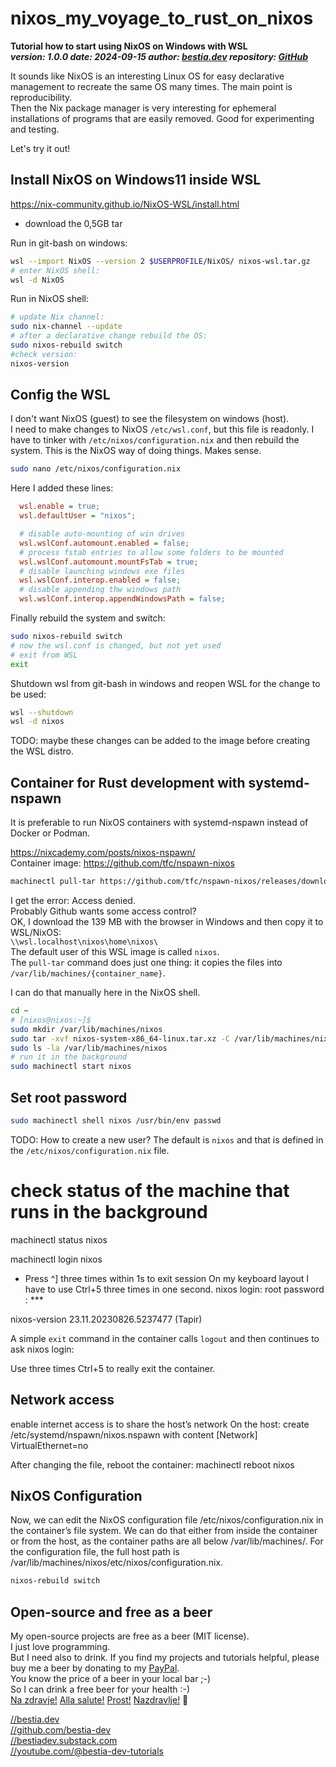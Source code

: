 # nixos_my_voyage_to_rust_on_nixos

**Tutorial how to start using NixOS on Windows with WSL**  
***version: 1.0.0 date: 2024-09-15 author: [bestia.dev](https://bestia.dev) repository: [GitHub](https://github.com/bestia-dev/nixos_my_voyage_to_nixos)***  

It sounds like NixOS is an interesting Linux OS for easy declarative management to recreate the same OS many times. The main point is reproducibility.  
Then the Nix package manager is very interesting for ephemeral installations of programs that are easily removed. Good for experimenting and testing.

Let's try it out!

## Install NixOS on Windows11 inside WSL

<https://nix-community.github.io/NixOS-WSL/install.html>

- download the 0,5GB tar  

Run in git-bash on windows:  

```bash
wsl --import NixOS --version 2 $USERPROFILE/NixOS/ nixos-wsl.tar.gz
# enter NixOS shell: 
wsl -d NixOS
```

Run in NixOS shell:

```bash
# update Nix channel:
sudo nix-channel --update
# after a declarative change rebuild the OS: 
sudo nixos-rebuild switch
#check version: 
nixos-version
```

## Config the WSL

I don't want NixOS (guest) to see the filesystem on windows (host).  
I need to make changes to NixOS `/etc/wsl.conf`, but this file is readonly. I have to tinker with `/etc/nixos/configuration.nix` and then rebuild the system. This is the NixOS way of doing things. Makes sense.

```bash
sudo nano /etc/nixos/configuration.nix
```

Here I added these lines:

```ini
  wsl.enable = true;
  wsl.defaultUser = "nixos";

  # disable auto-mounting of win drives
  wsl.wslConf.automount.enabled = false;
  # process fstab entries to allow some folders to be mounted
  wsl.wslConf.automount.mountFsTab = true;
  # disable launching windows exe files
  wsl.wslConf.interop.enabled = false;
  # disable appending thw windows path
  wsl.wslConf.interop.appendWindowsPath = false;
```

Finally rebuild the system and switch:

```bash
sudo nixos-rebuild switch
# now the wsl.conf is changed, but not yet used
# exit from WSL
exit
```

Shutdown wsl from git-bash in windows and reopen WSL for the change to be used:

```bash
wsl --shutdown
wsl -d nixos
```

TODO: maybe these changes can be added to the image before creating the WSL distro.

## Container for Rust development with systemd-nspawn

It is preferable to run NixOS containers with systemd-nspawn instead of Docker or Podman.

<https://nixcademy.com/posts/nixos-nspawn/>  
Container image: <https://github.com/tfc/nspawn-nixos>  

```bash
machinectl pull-tar https://github.com/tfc/nspawn-nixos/releases/download/v1.0/nixos-system-x86_64-linux.tar.xz nixos --verify=no
```

I get the error: Access denied.  
Probably Github wants some access control?  
OK, I download the 139 MB with the browser in Windows and then copy it to WSL/NixOS:  
`\\wsl.localhost\nixos\home\nixos\`   
The default user of this WSL image is called `nixos`.  
The `pull-tar` command does just one thing: it copies the files into  
`/var/lib/machines/{container_name}`.

I can do that manually here in the NixOS shell.

```bash
cd ~
# [nixos@nixos:~]$
sudo mkdir /var/lib/machines/nixos
sudo tar -xvf nixos-system-x86_64-linux.tar.xz -C /var/lib/machines/nixos/
sudo ls -la /var/lib/machines/nixos
# run it in the background
sudo machinectl start nixos
```

## Set root password

```bash
sudo machinectl shell nixos /usr/bin/env passwd
```

TODO: How to create a new user? The default is `nixos` and that is defined in the `/etc/nixos/configuration.nix` file.



# check status of the machine that runs in the background
machinectl status nixos

machinectl login nixos
- Press ^] three times within 1s to exit session
On my keyboard layout I have to use Ctrl+5 three times in one second.
nixos login: root
password : ***

nixos-version
23.11.20230826.5237477 (Tapir)

A simple `exit` command in the container calls `logout` and then continues to ask
nixos login:

Use three times Ctrl+5 to really exit the container.

## Network access

enable internet access is to share the host’s network
On the host:
create /etc/systemd/nspawn/nixos.nspawn
with content
[Network]
VirtualEthernet=no

After changing the file, reboot the container:
machinectl reboot nixos

## NixOS Configuration

Now, we can edit the NixOS configuration file 
/etc/nixos/configuration.nix
 in the container’s file system. We can do that either from inside the container or from the host, as the container paths are all below 
 /var/lib/machines/<machine name>. 
 For the configuration file, the full host path is 
 /var/lib/machines/nixos/etc/nixos/configuration.nix.

```bash
nixos-rebuild switch
```

## Open-source and free as a beer

My open-source projects are free as a beer (MIT license).  
I just love programming.  
But I need also to drink. If you find my projects and tutorials helpful, please buy me a beer by donating to my [PayPal](https://paypal.me/LucianoBestia).  
You know the price of a beer in your local bar ;-)  
So I can drink a free beer for your health :-)  
[Na zdravje!](https://translate.google.com/?hl=en&sl=sl&tl=en&text=Na%20zdravje&op=translate) [Alla salute!](https://dictionary.cambridge.org/dictionary/italian-english/alla-salute) [Prost!](https://dictionary.cambridge.org/dictionary/german-english/prost) [Nazdravlje!](https://matadornetwork.com/nights/how-to-say-cheers-in-50-languages/) 🍻

[//bestia.dev](https://bestia.dev)  
[//github.com/bestia-dev](https://github.com/bestia-dev)  
[//bestiadev.substack.com](https://bestiadev.substack.com)  
[//youtube.com/@bestia-dev-tutorials](https://youtube.com/@bestia-dev-tutorials)  

[//]: # (auto_md_to_doc_comments segment end A)
